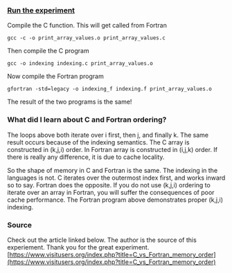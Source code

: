 ### [Run the experiment](https://www.visitusers.org/index.php?title=C_vs_Fortran_memory_order)

Compile the C function. This will get called from Fortran
```console
gcc -c -o print_array_values.o print_array_values.c
```

Then compile the C program
```console
gcc -o indexing indexing.c print_array_values.o
```

Now compile the Fortran program
```console
gfortran -std=legacy -o indexing_f indexing.f print_array_values.o
```

The result of the two programs is the same!

### What did I learn about C and Fortran ordering?

The loops above both iterate over i first, then j, and finally k.
The same result occurs because of the indexing semantics.
The C array is constructed in (k,j,i) order.
In Fortran array is constructed in (i,j,k) order.
If there is really any difference, it is due to cache locality.

So the shape of memory in C and Fortran is the same.
The indexing in the languages is not.
C iterates over the outermost index first, and works inward so to say.
Fortran does the opposite.
If you do not use (k,j,i) ordering to iterate over an array in Fortran, you will suffer the consequences of poor cache performance.
The Fortran program above demonstrates proper (k,j,i) indexing.

### Source

Check out the article linked below.
The author is the source of this experiement.
Thank you for the great experiment.
[https://www.visitusers.org/index.php?title=C_vs_Fortran_memory_order](https://www.visitusers.org/index.php?title=C_vs_Fortran_memory_order)
